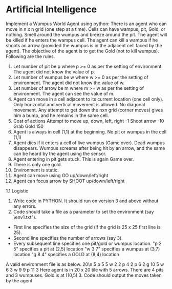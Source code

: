 # Artificial Intelligence

Implement a Wumpus World Agent using python:
There is an agent who can move in n x n grid (one step at a time). Cells can have wampus, pit, Gold, or nothing. Smell around the wumpus and breeze around the pit. The agent will be killed if he enters the wampus cell. The agent can kill a wampus if he shoots an arrow (provided the wumpus is in the adjacent cell faced by the agent). The objective of the agent is to get the Gold (not to kill wumpus). Following are the rules.
1. Let number of pit be p where p >= 0 as per the setting of environment. The agent did not know the value of p.
2. Let number of wumpus be w where w >= 0 as per the setting of environment. The agent did not know the
value of w.
3. Let number of arrow be m where m >= w as per the setting of environment. The agent can see the value of m.
4. Agent can move in a cell adjacent to its current location (one cell only). Only horizontal and vertical movement
is allowed. No diagonal movement. Any attempt to get down the nxn grid (corner moves) gives him a bump, and he remains in the same cell.
5. Cost of actions
Attempt to move up, down, left, right -1
Shoot arrow -10
Grab Gold 150
6. Agent is always in cell (1,1) at the beginning. No pit or wumpus in the cell (1,1)
7. Agent dies if it enters a cell of live wumpus (Game over). Dead wumpus disappears. Wumpus screams after being hit by an arrow, and the same can be heard by the agent using the sensor.
8. Agent entering in pit gets stuck. This is again Game over.
9. There is only one gold.
10. Environment is static.
11. Agent can move using GO up/down/left/right
12. Agent can focus arrow by SHOOT up/down/left/right

1.1 Logistic
1. Write code in PYTHON. It should run on version 3 and above without any errors.
2. Code should take a file as a parameter to set the environment (say \env1.txt").
- First line specifies the size of the grid (if the grid is 25 x 25 first line is 25).
- Second line specifies the number of arrows (say 3).
- Every subsequent line specifies one pit/gold or wumpus location.
  "p 2 5" specifies a pit at (2,5) location
  "w 3 7" specifies a wumpus at (3,7) location
  "g 8 4" specifies a GOLD at (8,4) location

A valid environment file is as below.
20\n
5
p 5 5
w 2 2
p 4 2
p 6 2
g 10 5
w 6 3
w 9 9
p 11 3
Here agent is in 20 x 20 tile with 5 arrows. There are 4 pits and 3 wumpuses. Gold is at (10,5)
3. Code should output the moves taken by the agent
